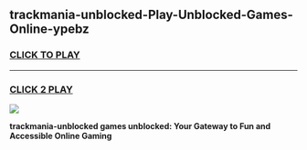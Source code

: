 
## trackmania-unblocked-Play-Unblocked-Games-Online-ypebz
<h3>
<a href="https://premium76.site?title=trackmania-unblocked&ref=25A">CLICK TO PLAY</a></h3>
<hr>

<h3>
<a href="https://premium76.site?title=trackmania-unblocked&ref=25A">CLICK 2 PLAY</a>
  
</h3>

<a href="https://premium76.site?title=trackmania-unblocked&ref=25A"><img src="https://clearcache.store/games.png"></a>


**trackmania-unblocked games unblocked: Your Gateway to Fun and Accessible Online Gaming**
